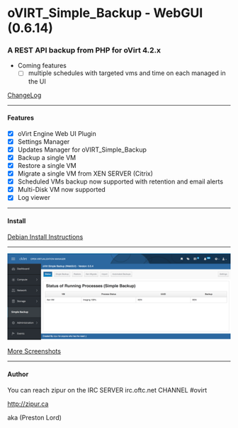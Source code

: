 # oVIRT_Simple_Backup - WebGUI (0.6.14)

### A REST API backup from PHP for oVirt 4.2.x


 - Coming features
    - [ ] multiple schedules with targeted vms and time on each managed in the UI
      
[ChangeLog](https://github.com/zipurman/oVIRT_Simple_Backup/blob/master/ChangeLog.md)

---

#### Features

 - [x] oVirt Engine Web UI Plugin
 - [x] Settings Manager
 - [x] Updates Manager for oVIRT_Simple_Backup
 - [x] Backup a single VM
 - [x] Restore a single VM
 - [x] Migrate a single VM from XEN SERVER (Citrix)
 - [x] Scheduled VMs backup now supported with retention and email alerts
 - [x] Multi-Disk VM now supported
 - [x] Log viewer

---

#### Install

[Debian Install Instructions](https://github.com/zipurman/oVIRT_Simple_Backup/blob/master/docs/install_debian.md)

---

![ ](screenshots/SS01.png?raw=true)

[More Screenshots](https://github.com/zipurman/oVIRT_Simple_Backup/tree/master/screenshots)

---

#### Author

You can reach zipur on the IRC SERVER irc.oftc.net CHANNEL #ovirt

http://zipur.ca

aka (Preston Lord)

